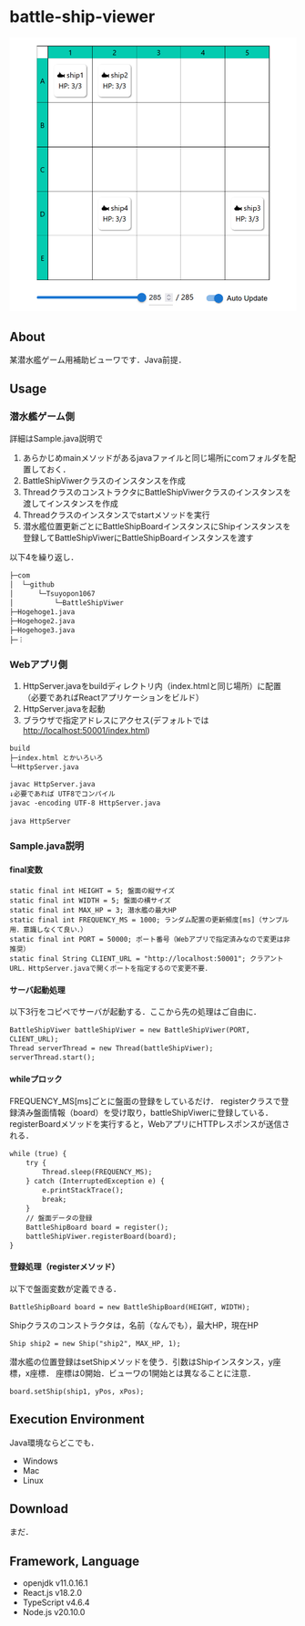 # battle-ship-viewer

![Screen Shot](./readmeImg/softwareScreenshot.png)

## About

某潜水艦ゲーム用補助ビューワです．Java前提．

## Usage

### 潜水艦ゲーム側
詳細はSample.java説明で
1. あらかじめmainメソッドがあるjavaファイルと同じ場所にcomフォルダを配置しておく．
1. BattleShipViwerクラスのインスタンスを作成
1. ThreadクラスのコンストラクタにBattleShipViwerクラスのインスタンスを渡してインスタンスを作成
1. Threadクラスのインスタンスでstartメソッドを実行
1. 潜水艦位置更新ごとにBattleShipBoardインスタンスにShipインスタンスを登録してBattleShipViwerにBattleShipBoardインスタンスを渡す

以下4を繰り返し．

```
├─com
│  └─github
│      └─Tsuyopon1067
│          └─BattleShipViwer
├─Hogehoge1.java
├─Hogehoge2.java
├─Hogehoge3.java
├─︙
```

### Webアプリ側
1. HttpServer.javaをbuildディレクトリ内（index.htmlと同じ場所）に配置（必要であればReactアプリケーションをビルド）
1. HttpServer.javaを起動
1. ブラウザで指定アドレスにアクセス(デフォルトでは[http://localhost:50001/index.html](http://localhost:50001/index.html))
```
build
├─index.html とかいろいろ
└─HttpServer.java
```

```
javac HttpServer.java
↓必要であれば UTF8でコンパイル
javac -encoding UTF-8 HttpServer.java

java HttpServer
```

### Sample.java説明
#### final変数
```
static final int HEIGHT = 5; 盤面の縦サイズ
static final int WIDTH = 5; 盤面の横サイズ
static final int MAX_HP = 3; 潜水艦の最大HP
static final int FREQUENCY_MS = 1000; ランダム配置の更新頻度[ms]（サンプル用．意識しなくて良い．）
static final int PORT = 50000; ポート番号（Webアプリで指定済みなので変更は非推奨）
static final String CLIENT_URL = "http://localhost:50001"; クラアントURL．HttpServer.javaで開くポートを指定するので変更不要．
```

#### サーバ起動処理
以下3行をコピペでサーバが起動する．ここから先の処理はご自由に．
```
BattleShipViwer battleShipViwer = new BattleShipViwer(PORT, CLIENT_URL);
Thread serverThread = new Thread(battleShipViwer);
serverThread.start();
```

#### whileプロック
FREQUENCY_MS[ms]ごとに盤面の登録をしているだけ．
registerクラスで登録済み盤面情報（board）を受け取り，battleShipViwerに登録している．
registerBoardメソッドを実行すると，WebアプリにHTTPレスポンスが送信される．
```
while (true) {
    try {
        Thread.sleep(FREQUENCY_MS);
    } catch (InterruptedException e) {
        e.printStackTrace();
        break;
    }
    // 盤面データの登録
    BattleShipBoard board = register();
    battleShipViwer.registerBoard(board);
}
```

#### 登録処理（registerメソッド）
以下で盤面変数が定義できる．
```
BattleShipBoard board = new BattleShipBoard(HEIGHT, WIDTH);
```
Shipクラスのコンストラクタは，名前（なんでも），最大HP，現在HP
```
Ship ship2 = new Ship("ship2", MAX_HP, 1);
```
潜水艦の位置登録はsetShipメソッドを使う．引数はShipインスタンス，y座標，x座標．
座標は0開始．ビューワの1開始とは異なることに注意．
```
board.setShip(ship1, yPos, xPos);
```

## Execution Environment

Java環境ならどこでも．

-   Windows
-   Mac
-   Linux

## Download

まだ．

## Framework, Language

-   openjdk v11.0.16.1
-   React.js v18.2.0
-   TypeScript v4.6.4
-   Node.js v20.10.0
